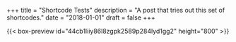 +++
title = "Shortcode Tests"
description = "A post that tries out this set of shortcodes."
date = "2018-01-01"
draft = false
+++

{{< box-preview id="44cb1liiy86l8zgpk2589p284lyd1gg2" height="800" >}}


[google-console]: https://console.developers.google.com/
[geekthis]: http://geekthis.net
